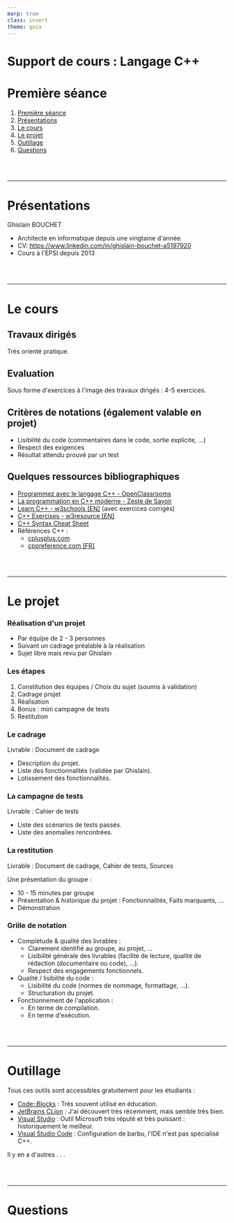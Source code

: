 ```yaml
---
marp: true
class: invert
theme: gaia
---
```


# Support de cours : Langage C++


# Première séance

1. [Première séance](#Première%20séance)
2. [Présentations](#Présentations)
3. [Le cours](#Le%20cours)
4. [Le projet](Le%20projet)
5. [Outillage](Outillage)
6. [Questions](Question)


<br/><br/>

---
# Présentations

Ghislain BOUCHET
* Architecte en informatique depuis une vingtaine d'année.
* CV: https://www.linkedin.com/in/ghislain-bouchet-a5197920
* Cours à l'EPSI depuis 2013


<br/><br/>

---
# Le cours

## Travaux dirigés
Très orienté pratique.

## Evaluation
Sous forme d'exercices à l'image des travaux dirigés : 4-5 exercices.

## Critères de notations (également valable en projet)
* Lisibilité du code (commentaires dans le code, sortie explicite, …)
* Respect des exigences
* Résultat attendu prouvé par un test

## Quelques ressources bibliographiques
* [Programmez avec le langage C++ - OpenClassrooms](https://openclassrooms.com/fr/courses/1894236-programmez-avec-le-langage-c)
* [La programmation en C++ moderne - Zeste de Savoir](https://zestedesavoir.com/tutoriels/822/la-programmation-en-c-moderne)
* [Learn C++ - w3schools [EN]](https://www.w3schools.com/cpp/default.asp) (avec exercices corrigés)
* [C++ Exercises - w3resource [EN]](https://www.w3resource.com/cpp-exercises/)
* [C++ Syntax Cheat Sheet](https://github.com/gibsjose/cpp-cheat-sheet/blob/master/C%2B%2B%20Syntax.md)
* Références C++ :
  * [cplusplus.com](https://www.cplusplus.com/)
  * [cppreference.com [FR]](https://fr.cppreference.com/w/)


<br/><br/>

---
# Le projet

### Réalisation d'un projet
* Par équipe de 2 - 3 personnes
* Suivant un cadrage préalable à la réalisation
* Sujet libre mais revu par Ghislain

### Les étapes
1. Constitution des équipes / Choix du sujet (soumis à validation)
2. Cadrage projet
3. Réalisation
4. Bonus : mini campagne de tests
5. Restitution

### Le cadrage
Livrable : Document de cadrage

* Description du projet.
* Liste des fonctionnalités (validée par Ghislain).
* Lotissement des fonctionnalités.

### La campagne de tests
Livrable : Cahier de tests

* Liste des scénarios de tests passés.
* Liste des anomalies rencontrées.

### La restitution
Livrable : Document de cadrage, Cahier de tests, Sources

Une présentation du groupe :
* 10 - 15 minutes par groupe
* Présentation & historique du projet : Fonctionnalités, Faits marquants, ...
* Démonstration

### Grille de notation
* Complétude & qualité des livrables :
  * Clairement identifié au groupe, au projet, ...
  * Lisibilité générale des livrables (facilité de lecture, qualité de rédaction (documentaire ou code), ...).
  * Respect des engagements fonctionnels.
* Qualité / lisibilité du code :
  * Lisibilité du code (normes de nommage, formattage, ...).
  * Structuration du projet.
* Fonctionnement de l'application :
  * En terme de compilation.
  * En terme d'exécution.


<br/><br/>

---
# Outillage
Tous ces outils sont accessibles gratuitement pour les étudiants :
* [Code::Blocks](http://www.codeblocks.org/) : Très souvent utilisé en éducation.
* [JetBrains CLion](https://www.jetbrains.com/clion) : J'ai découvert très récemment, mais semble très bien.
* [Visual Studio](https://visualstudio.microsoft.com/fr/) : Outil Microsoft très réputé et très puissant : historiquement le meilleur.
* [Visual Studio Code](https://code.visualstudio.com/) : Configuration de barbu, l'IDE n'est pas spécialisé C++.

Il y en a d'autres . . .

<br/><br/>

---
# Questions
